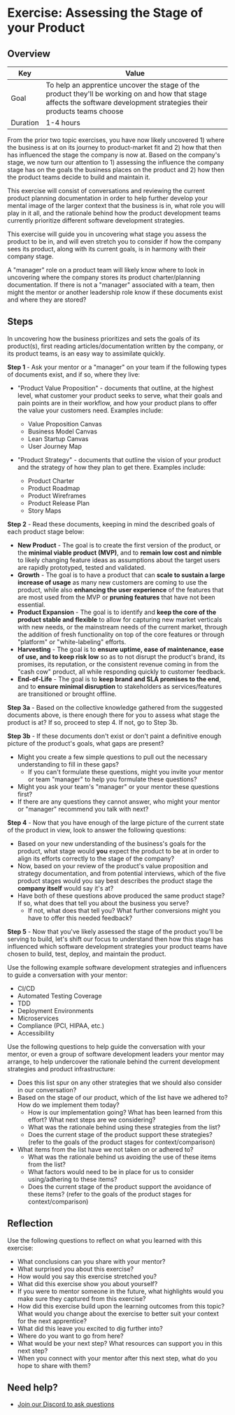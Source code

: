 # Exercise: Assessing the Stage of your Product

## Overview

| Key | Value |
| --- | --- |
| Goal | To help an apprentice uncover the stage of the product they'll be working on and how that stage affects the software development strategies their products teams choose |
| Duration | 1-4 hours |

From the prior two topic exercises, you have now likely uncovered 1) where the business is at on its journey to product-market fit and 2) how that then has influenced the stage the company is now at. Based on the company's stage, we now turn our attention to 1) assessing the influence the company stage has on the goals the business places on the product and 2) how then the product teams decide to build and maintain it.

This exercise will consist of conversations and reviewing the current product planning documentation in order to help further develop your mental image of the larger context that the business is in, what role you will play in it all, and the rationale behind how the product development teams currently prioritize different software development strategies.

This exercise will guide you in uncovering what stage you assess the product to be in, and will even stretch you to consider if how the company sees its product, along with its current goals, is in harmony with their company stage.

A "manager" role on a product team will likely know where to look in uncovering where the company stores its product charter/planning documentation. If there is not a "manager" associated with a team, then might the mentor or another leadership role know if these documents exist and where they are stored?

## Steps

In uncovering how the business prioritizes and sets the goals of its product(s), first reading articles/documentation written by the company, or its product teams, is an easy way to assimilate quickly.

**Step 1** - Ask your mentor or a "manager" on your team if the following types of documents exist, and if so, where they live:
- "Product Value Proposition" - documents that outline, at the highest level, what customer your product seeks to serve, what their goals and pain points are in their workflow, and how your product plans to offer the value your customers need. Examples include:
  - Value Proposition Canvas
  - Business Model Canvas
  - Lean Startup Canvas
  - User Journey Map

- "Product Strategy" - documents that outline the vision of your product and the strategy of how they plan to get there. Examples include:
  - Product Charter
  - Product Roadmap
  - Product Wireframes 
  - Product Release Plan
  - Story Maps

**Step 2** - Read these documents, keeping in mind the described goals of each product stage below: 
- **New Product** - The goal is to create the first version of the product, or the **minimal viable product (MVP)**, and to **remain low cost and nimble** to likely changing feature ideas as assumptions about the target users are rapidly prototyped, tested and validated.
- **Growth** - The goal is to have a product that can **scale to sustain a large increase of usage** as many new customers are coming to use the product, while also **enhancing the user experience** of the features that are most used from the MVP or **pruning features** that have not been essential.
- **Product Expansion** - The goal is to identify and **keep the core of the product stable and flexible** to allow for capturing new market verticals with new needs, or the mainstream needs of the current market, through the addition of fresh functionality on top of the core features or through "platform" or "white-labeling" efforts.
- **Harvesting** - The goal is to **ensure uptime, ease of maintenance, ease of use, and to keep risk low** so as to not disrupt the product's brand, its promises, its reputation, or the consistent revenue coming in from the "cash cow" product, all while responding quickly to customer feedback.
- **End-of-Life** - The goal is to **keep brand and SLA promises to the end**, and to **ensure minimal disruption** to stakeholders as services/features are transitioned or brought offline.

**Step 3a** - Based on the collective knowledge gathered from the suggested documents above, is there enough there for you to assess what stage the product is at? If so, proceed to step 4. If not, go to Step 3b.

**Step 3b** - If these documents don't exist or don't paint a definitive enough picture of the product's goals, what gaps are present? 
- Might you create a few simple questions to pull out the necessary understanding to fill in these gaps?
  - If you can't formulate these questions, might you invite your mentor or team "manager" to help you formulate these questions? 
- Might you ask your team's "manager" or your mentor these questions first?
- If there are any questions they cannot answer, who might your mentor or "manager" recommend you talk with next?

**Step 4** - Now that you have enough of the large picture of the current state of the product in view, look to answer the following questions:
- Based on your new understanding of the business's goals for the product, what stage would **you** expect the product to be at in order to align its efforts correctly to the stage of the company?
- Now, based on your review of the product's value proposition and strategy documentation, and from potential interviews, which of the five product stages would you say best describes the product stage the **company itself** would say it's at?
- Have both of these questions above produced the same product stage? If so, what does that tell you about the business you serve? 
  - If not, what does that tell you? What further conversions might you have to offer this needed feedback?

**Step 5** - Now that you've likely assessed the stage of the product you'll be serving to build, let's shift our focus to understand then how this stage has influenced which software development strategies your product teams have chosen to build, test, deploy, and maintain the product.

Use the following example software development strategies and influencers to guide a conversation with your mentor:
- CI/CD
- Automated Testing Coverage
- TDD
- Deployment Environments
- Microservices
- Compliance (PCI, HIPAA, etc.)
- Accessibility

Use the following questions to help guide the conversation with your mentor, or even a group of software development leaders your mentor may arrange, to help undercover the rationale behind the current development strategies and product infrastructure:

- Does this list spur on any other strategies that we should also consider in our conversation? 
- Based on the stage of our product, which of the list have we adhered to? How do we implement them today? 
  - How is our implementation going? What has been learned from this effort? What next steps are we considering? 
  - What was the rationale behind using these strategies from the list? 
  - Does the current stage of the product support these strategies? (refer to the goals of the product stages for context/comparison)
- What items from the list have we not taken on or adhered to? 
  - What was the rationale behind us avoiding the use of these items from the list?
  - What factors would need to be in place for us to consider using/adhering to these items? 
  - Does the current stage of the product support the avoidance of these items? (refer to the goals of the product stages for context/comparison)

## Reflection

Use the following questions to reflect on what you learned with this exercise:

- What conclusions can you share with your mentor?
- What surprised you about this exercise?
- How would you say this exercise stretched you? 
- What did this exercise show you about yourself?
- If you were to mentor someone in the future, what highlights would you make sure they captured from this exercise? 
- How did this exercise build upon the learning outcomes from this topic? What would you change about the exercise to better suit your context for the next apprentice?
- What did this leave you excited to dig further into? 
- Where do you want to go from here?
- What would be your next step? What resources can support you in this next step?
- When you connect with your mentor after this next step, what do you hope to share with them?

## Need help?

- [Join our Discord to ask questions](https://discord.gg/bDVYvG3Czd)
